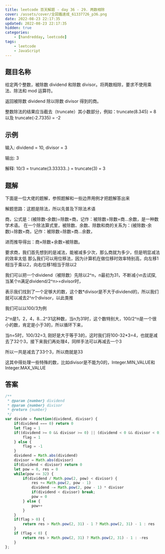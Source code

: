 ```yaml
---
title: leetcode 百天解题 - day 36 - 29. 两数相除
cover: /assets/cover/全図鑑達成_61337726_p36.png
date: 2022-08-23 22:17:35
updated: 2022-08-23 22:17:35
hidden: true
categories:
    - [handredday, leetcode]
tags:
    - leetcode
    - JavaScript
---
```


## 题目名称

给定两个整数，被除数 dividend 和除数 divisor。将两数相除，要求不使用乘法、除法和 mod 运算符。

返回被除数 dividend 除以除数 divisor 得到的商。

整数除法的结果应当截去（truncate）其小数部分，例如：truncate(8.345) = 8 以及 truncate(-2.7335) = -2

## 示例

输入: dividend = 10, divisor = 3

输出: 3

解释: 10/3 = truncate(3.33333..) = truncate(3) = 3

## 题解
下面是一位大佬的题解，参照题解和一些边界用例才把题解答出来

解题思路：这题是除法，所以先普及下除法术语

商，公式是：(被除数-余数)÷除数=商，记作：被除数÷除数=商...余数，是一种数学术语。
在一个除法算式里，被除数、余数、除数和商的关系为：(被除数-余数)÷除数=商，记作：被除数÷除数=商...余数，

进而推导得出：商×除数+余数=被除数。

要求商，我们首先想到的是减法，能被减多少次，那么商就为多少，但是明显减法的效率太低
那么我们可以用位移法，因为计算机在做位移时效率特别高，向左移1相当于乘以2，向右位移1相当于除以2

我们可以把一个dividend（被除数）先除以2^n，n最初为31，不断减小n去试探,当某个n满足dividend/2^n>=divisor时，

表示我们找到了一个足够大的数，这个数*divisor是不大于dividend的，所以我们就可以减去2^n个divisor，以此类推

我们可以以100/3为例

2^n是1，2，4，8...2^31这种数，当n为31时，这个数特别大，100/2^n是一个很小的数，肯定是小于3的，所以循环下来，

当n=5时，100/32=3, 刚好是大于等于3的，这时我们将100-32*3=4，也就是减去了32个3，接下来我们再处理4，同样手法可以再减去一个3

所以一共是减去了33个3，所以商就是33

这其中得处理一些特殊的数，比如divisor是不能为0的，Integer.MIN_VALUE和Integer.MAX_VALUE

## 答案

~~~js
/**
 * @param {number} dividend
 * @param {number} divisor
 * @return {number}
 */
var divide = function(dividend, divisor) {
    if(dividend === 0) return 0
    let flag = 1
    if((dividend >= 0 && divisor >= 0) || (dividend < 0 && divisor < 0)) {
        flag = 1
    } else {
        flag = -1
    }
    dividend = Math.abs(dividend)
    divisor = Math.abs(divisor)
    if(dividend < divisor) return 0
    let pow = 0, res = 0
    while(pow <= 32) {
        if(dividend / Math.pow(2, pow) < divisor) {
            res += Math.pow(2, pow - 1)
            dividend -= Math.pow(2, pow - 1) * divisor
            if(dividend < divisor) break;
            pow = 0
        } else {
            pow++
        }
    }
    if(flag > 0) {
        return res > Math.pow(2, 31) - 1 ? Math.pow(2, 31) - 1 : res
    }
    if (flag < 0) {
        return res > Math.pow(2, 31) ? Math.pow(2, 31) - 1 : -res
    }
};
~~~

